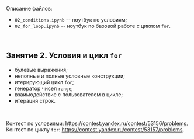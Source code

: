 Описание файлов:  

* `02_conditions.ipynb` -- ноутбук по условиям;
* `02_for_loop.ipynb` -- ноутбук по базовой работе с циклом `for`.
<br>

## Занятие 2. Условия и цикл `for`
* булевые выражения;
* неполные и полные условные конструкции;
* итерирующий цикл `for`;
* генератор чисел `range`;
* взаимодействие с пользователем в цикле;
* итерация строк.
<br>

Контест по условиями: <a href="https://contest.yandex.ru/contest/53156/problems/">https://contest.yandex.ru/contest/53156/problems</a>.<br>
Контест по циклу `for`: <a href="https://contest.yandex.ru/contest/53157/problems/">https://contest.yandex.ru/contest/53157/problems</a>.<br>

